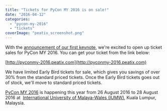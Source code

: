 ```yaml
---
title: "Tickets for PyCon MY 2016 is on sale!"
date: "2016-04-12"
categories:
  - "pycon-my-2016"
  - "tickets"
coverImage: "peatix_screenshot.png"
---
```


With the [announcement of our first keynote](https://pycon.my/2016/04/11/announcing-pycon-my-keynote-speaker/), we're excited to open up ticket sales for PyCon MY 2016. You can get your ticket from the link below:

[http://pyconmy-2016.peatix.com](http://pyconmy-2016.peatix.com)

We have limited Early Bird tickets for sale, which gives you savings of over 30% from the standard priced tickets. Once the Early Bird tickets goes out of stock, we'll move to standard priced tickets.

[PyCon MY 2016](https://pycon.my/2016/02/06/pycon-my-2016-venues-and-dates/) is happening this year from 26 August 2016 to 28 August 2016 at  [International University of Malaya-Wales (IUMW)](http://www.iumw.edu.my/), Kuala Lumpur, Malaysia.
